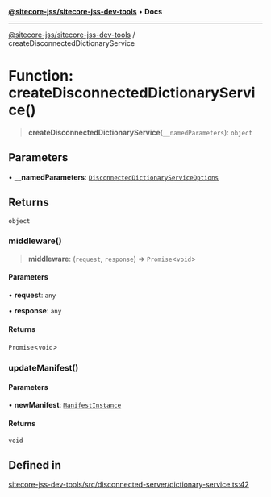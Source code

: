 [**@sitecore-jss/sitecore-jss-dev-tools**](../README.md) • **Docs**

***

[@sitecore-jss/sitecore-jss-dev-tools](../README.md) / createDisconnectedDictionaryService

# Function: createDisconnectedDictionaryService()

> **createDisconnectedDictionaryService**(`__namedParameters`): `object`

## Parameters

• **\_\_namedParameters**: [`DisconnectedDictionaryServiceOptions`](../interfaces/DisconnectedDictionaryServiceOptions.md)

## Returns

`object`

### middleware()

> **middleware**: (`request`, `response`) => `Promise`\<`void`\>

#### Parameters

• **request**: `any`

• **response**: `any`

#### Returns

`Promise`\<`void`\>

### updateManifest()

#### Parameters

• **newManifest**: [`ManifestInstance`](../interfaces/ManifestInstance.md)

#### Returns

`void`

## Defined in

[sitecore-jss-dev-tools/src/disconnected-server/dictionary-service.ts:42](https://github.com/Sitecore/jss/blob/b5a46b615f5ff23027c5e9a755573e12c4212373/packages/sitecore-jss-dev-tools/src/disconnected-server/dictionary-service.ts#L42)
